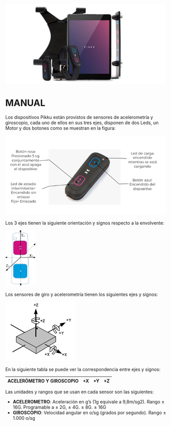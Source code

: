 <div style="text-align:center"><img src="images/pikku-kit.png" alt="pikku-kit"  /></div>



# MANUAL

Los dispositivos Pikku están provistos de sensores de acelerometría y giroscopio, cada uno de ellos en sus tres ejes, disponen de dos Leds, un Motor y dos botones como se muestran en la figura:  

![](images/pikku1.png)


Los 3 ejes tienen la siguiente orientación y signos respecto a la envolvente:

![](images/pikku_ejes.png)


Los sensores de giro y acelerometría tienen los siguientes ejes y signos:

![](images/accelerometer_ejes.png)


En la siguiente tabla se puede ver la correspondencia entre ejes y signos:



| **ACELERÓMETRO Y GIROSCOPIO** | **+X** | **+Y** | **+Z** |
| ----------------------------- | ------ | ------ | ------ |



Las unidades y rangos que se usan en cada sensor son las siguientes:

- **ACELEROMETRO**: Aceleración en g’s (1g equivale a 9,8m/sg2). Rango ± 16G.
  Programable a ± 2G, ± 4G. ± 8G. ± 16G
- **GIROSCOPIO**: Velocidad angular en o/sg (grados por segundo). Rango ± 1.000 o/sg
